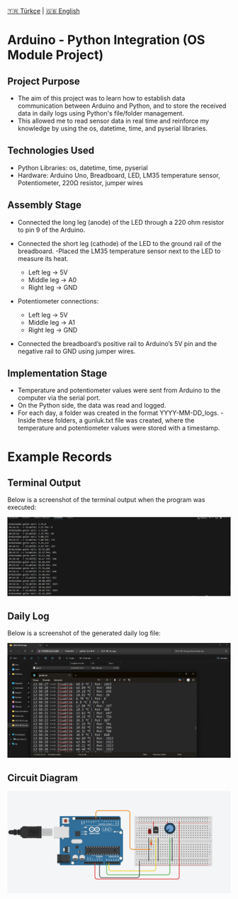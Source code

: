 [🇹🇷 Türkçe](README.md) | [🇬🇧 English](README_EN.md)

# Arduino - Python Integration (OS Module Project)
## Project Purpose

- The aim of this project was to learn how to establish data communication between Arduino and Python, and to store the received data in daily logs using Python's file/folder management.
- This allowed me to read sensor data in real time and reinforce my knowledge by using the os, datetime, time, and pyserial libraries.

## Technologies Used
- Python Libraries: os, datetime, time, pyserial
- Hardware: Arduino Uno, Breadboard, LED, LM35 temperature sensor, Potentiometer, 220Ω resistor, jumper wires

## Assembly Stage

- Connected the long leg (anode) of the LED through a 220 ohm resistor to pin 9 of the Arduino.
- Connected the short leg (cathode) of the LED to the ground rail of the breadboard.
-Placed the LM35 temperature sensor next to the LED to measure its heat.

  - Left leg -> 5V
  - Middle leg -> A0
  - Right leg -> GND
  
- Potentiometer connections:
  - Left leg -> 5V
  - Middle leg -> A1
  - Right leg -> GND

- Connected the breadboard’s positive rail to Arduino’s 5V pin and the negative rail to GND using jumper wires.
## Implementation Stage
- Temperature and potentiometer values were sent from Arduino to the computer via the serial port.
- On the Python side, the data was read and logged.
- For each day, a folder was created in the format YYYY-MM-DD_logs.
-Inside these folders, a gunluk.txt file was created, where the temperature and potentiometer values were stored with a timestamp.

# Example Records
## Terminal Output
Below is a screenshot of the terminal output when the program was executed: 

![Terminal Output](terminalciktisi.png)

## Daily Log
Below is a screenshot of the generated daily log file:

![Daily Log](gunluk.png)

## Circuit Diagram 
![Circuit Diagram](devre_.png)
